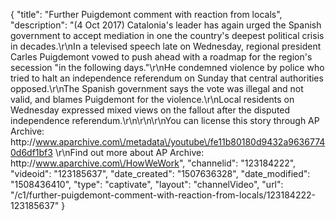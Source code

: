 {
    "title": "Further Puigdemont comment with reaction from locals",
    "description": "(4 Oct 2017) Catalonia's leader has again urged the Spanish government to accept mediation in one the country's deepest political crisis in decades.\r\nIn a televised speech late on Wednesday, regional president Carles Puigdemont vowed to push ahead with a roadmap for the region's secession \"in the following days.\"\r\nHe condemned violence by police who tried to halt an independence referendum on Sunday that central authorities opposed.\r\nThe Spanish government says the vote was illegal and not valid, and blames Puigdemont for the violence.\r\nLocal residents on Wednesday expressed mixed views on the  fallout after the disputed independence referendum.\r\n\r\n\r\nYou can license this story through AP Archive: http:\/\/www.aparchive.com\/metadata\/youtube\/fe11b80180d9432a96367740d6df1bf3 \r\nFind out more about AP Archive: http:\/\/www.aparchive.com\/HowWeWork",
    "channelid": "123184222",
    "videoid": "123185637",
    "date_created": "1507636328",
    "date_modified": "1508436410",
    "type": "captivate",
    "layout": "channelVideo",
    "url": "\/c1\/further-puigdemont-comment-with-reaction-from-locals\/123184222-123185637"
}